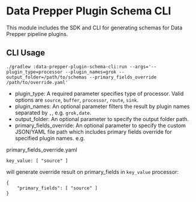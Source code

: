 # Data Prepper Plugin Schema CLI

This module includes the SDK and CLI for generating schemas for Data Prepper pipeline plugins.

## CLI Usage

```
./gradlew :data-prepper-plugin-schema-cli:run --args='--plugin_type=processor --plugin_names=grok --output_folder=/path/to/schemas --primary_fields_override /path/to/override.yaml'
```

* plugin_type: A required parameter specifies type of processor. Valid options are `source`, `buffer`, `processor`, `route`, `sink`.
* plugin_names: An optional parameter filters the result by plugin names separated by `,`, e.g. `grok,date`.
* output_folder: An optional parameter to specify the output folder path.
* primary_fields_override: An optional parameter to specify the custom JSON/YAML file path which includes primary fields override for specified plugin names. e.g.

primary_fields_override.yaml
```
key_value: [ "source" ]
```
will generate override result on primary_fields in `key_value` processor:
```
{
    "primary_fields": [ "source" ]
}
```
